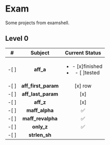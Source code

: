 # Exam
Some projects from examshell.

## Level 0

| #	 | Subject             | Current Status 		|
|----|:-------------------:|:----------------------:|
|-[ ]| **aff_a**           | <ul><li>- [x]finished</li><li>- [ ]tested</li></ul>|
|-[ ]| **aff_first_param** | [x] row   			|
|-[ ]| **aff_last_param**  | [x] 	 			|
|-[ ]| **aff_z**           | [x] 	 			|
|-[ ]| **maff_alpha**      | :white_check_mark:	|
|-[ ]| **maff_revalpha**   | :white_check_mark:	|
|-[ ]| **only_z**          | :white_check_mark:	|
|-[ ]| **strlen_sh**       | 					|

